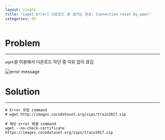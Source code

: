 ```yaml
---
layout: single
title: "[wget Error] 다운로드 중 끊기는 현상: Connection reset by peer"
categories: ES
---
```


# Problem
---
`wget`을 이용해서 다운로드 하던 중 이유 없이 끊김

![error message]("../assets/images/wget-connection-reset-by-peer-1.png")

# Solution
---
```
# Error 유발 command
# wget http://images.cocodataset.org/zips/train2017.zip

# 해당 error 해결 command 
wget --no-check-certificate https://images.cocodataset.org/zips/train2017.zip
```

